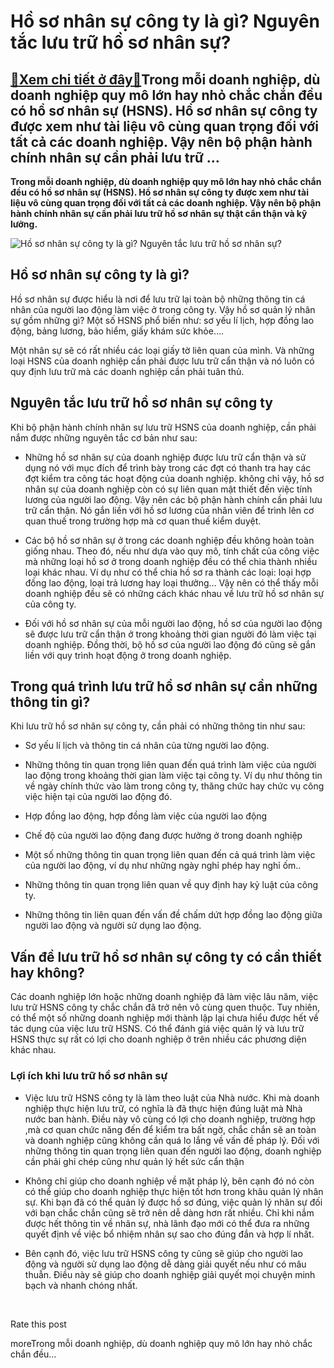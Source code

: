 Hồ sơ nhân sự công ty là gì? Nguyên tắc lưu trữ hồ sơ nhân sự?
==============================================================

[:gift:Xem chi tiết ở đây:gift:](https://hddtvn.com/ho-so-nhan-su-cong-ty-la-gi-nguyen-tac-luu-tru-ho-so-nhan-su/)Trong mỗi doanh nghiệp, dù doanh nghiệp quy mô lớn hay nhỏ chắc chắn đều có hồ sơ nhân sự (HSNS). Hồ sơ nhân sự công ty được xem như tài liệu vô cùng quan trọng đối với tất cả các doanh nghiệp. Vậy nên bộ phận hành chính nhân sự cần phải lưu trữ …
-------------------------------------------------------------------------------------------------------------------------------------------------------------------------------------------------------------------------------------------------------

**Trong mỗi doanh nghiệp, dù doanh nghiệp quy mô lớn hay nhỏ chắc chắn đều có hồ sơ nhân sự (HSNS). Hồ sơ nhân sự công ty được xem như tài liệu vô cùng quan trọng đối với tất cả các doanh nghiệp. Vậy nên bộ phận hành chính nhân sự cần phải lưu trữ hồ sơ nhân sự thật cẩn thận và kỹ lưỡng.**


![Hồ sơ nhân sự công ty là gì? Nguyên tắc lưu trữ hồ sơ nhân sự?](https://hddtvn.com/wp-content/uploads/2021/01/side-view-man-arranging-business-files_23-2148377708.jpg)


Hồ sơ nhân sự công ty là gì?
----------------------------


Hồ sơ nhân sự được hiểu là nơi để lưu trữ lại toàn bộ những thông tin cá nhân của người lao động làm việc ở trong công ty. Vậy hồ sơ quản lý nhân sự gồm những gì? Một số HSNS phổ biến như: sơ yếu lí lịch, hợp đồng lao động, bảng lương, bảo hiểm, giấy khám sức khỏe….


Một nhân sự sẽ có rất nhiều các loại giấy tờ liên quan của mình. Và những loại HSNS của doanh nghiệp cần phải được lưu trữ cẩn thận và nó luôn có quy định lưu trữ mà các doanh nghiệp cần phải tuân thủ.


Nguyên tắc lưu trữ hồ sơ nhân sự công ty
----------------------------------------


Khi bộ phận hành chính nhân sự lưu trữ HSNS của doanh nghiệp, cần phải nắm được những nguyên tắc cơ bản như sau:




* Những hồ sơ nhân sự của doanh nghiệp được lưu trữ cẩn thận và sử dụng nó với mục đích để trình bày trong các đợt có thanh tra hay các đợt kiểm tra công tác hoạt động của doanh nghiệp. không chỉ vậy, hồ sơ nhân sự của doanh nghiệp còn có sự liên quan mật thiết đến việc tính lương của người lao động. Vậy nên các bộ phận hành chính cần phải lưu trữ cẩn thận. Nó gắn liền với hồ sơ lương của nhân viên để trình lên cơ quan thuế trong trường hợp mà cơ quan thuế kiểm duyệt.

* Các bộ hồ sơ nhân sự ở trong các doanh nghiệp đều không hoàn toàn giống nhau. Theo đó, nếu như dựa vào quy mô, tính chất của công việc mà những loại hồ sơ ở trong doanh nghiệp đều có thể chia thành nhiều loại khác nhau. Ví dụ như có thể chia hồ sơ ra thành các loại: loại hợp đồng lao động, loại trả lương hay loại thưởng… Vậy nên có thể thấy mỗi doanh nghiệp đều sẽ có những cách khác nhau về lưu trữ hồ sơ nhân sự của công ty.

* Đối với hồ sơ nhân sự của mỗi người lao động, hồ sơ của người lao động sẽ được lưu trữ cẩn thận ở trong khoảng thời gian người đó làm việc tại doanh nghiệp. Đồng thời, bộ hồ sơ của người lao động đó cũng sẽ gắn liền với quy trình hoạt động ở trong doanh nghiệp.



Trong quá trình lưu trữ hồ sơ nhân sự cần những thông tin gì?
-------------------------------------------------------------


Khi lưu trữ hồ sơ nhân sự công ty, cần phải có những thông tin như sau:




* Sơ yếu lí lịch và thông tin cá nhân của từng người lao động.

* Những thông tin quan trọng liên quan đến quá trình làm việc của người lao động trong khoảng thời gian làm việc tại công ty. Ví dụ như thông tin về ngày chính thức vào làm trong công ty, thăng chức hay chức vụ công việc hiện tại của người lao động đó.

* Hợp đồng lao động, hợp đồng làm việc của người lao động

* Chế độ của người lao động đang được hưởng ở trong doanh nghiệp

* Một số những thông tin quan trọng liên quan đến cả quá trình làm việc của người lao động, ví dụ như những ngày nghỉ phép hay nghỉ ốm..

* Những thông tin quan trọng liên quan về quy định hay kỷ luật của công ty.

* Những thông tin liên quan đến vấn đề chấm dứt hợp đồng lao động giữa người lao động và người sử dụng lao động.



Vấn đề lưu trữ hồ sơ nhân sự công ty có cần thiết hay không?
------------------------------------------------------------


Các doanh nghiệp lớn hoặc những doanh nghiệp đã làm việc lâu năm, việc lưu trữ HSNS công ty chắc chắn đã trở nên vô cùng quen thuộc. Tuy nhiên, có thể một số những doanh nghiệp mới thành lập lại chưa hiểu được hết về tác dụng của việc lưu trữ HSNS. Có thể đánh giá việc quản lý và lưu trữ HSNS thực sự rất có lợi cho doanh nghiệp ở trên nhiều các phương diện khác nhau.


### Lợi ích khi lưu trữ hồ sơ nhân sự




* Việc lưu trữ HSNS công ty là làm theo luật của Nhà nước. Khi mà doanh nghiệp thực hiện lưu trữ, có nghĩa là đã thực hiện đúng luật mà Nhà nước ban hành. Điều này vô cùng có lợi cho doanh nghiệp, trường hợp ,mà cơ quan chức năng đến để kiểm tra bất ngờ, chắc chắn sẽ an toàn và doanh nghiệp cũng không cần quá lo lắng về vấn đề pháp lý. Đối với những thông tin quan trọng liên quan đến người lao động, doanh nghiệp cần phải ghi chép cũng như quản lý hết sức cẩn thận

* Không chỉ giúp cho doanh nghiệp về mặt pháp lý, bên cạnh đó nó còn có thể giúp cho doanh nghiệp thực hiện tốt hơn trong khâu quản lý nhân sự. Khi bạn đã có thể quản lý được hồ sơ đúng, việc quản lý nhân sự đối với bạn chắc chắn cũng sẽ trở nên dễ dàng hơn rất nhiều. Chỉ khi nắm được hết thông tin về nhân sự, nhà lãnh đạo mới có thể đưa ra những quyết định về việc bổ nhiệm nhân sự sao cho đúng đắn và hợp lí nhất.

* Bên cạnh đó, việc lưu trữ HSNS công ty cũng sẽ giúp cho người lao động và người sử dụng lao động dễ dàng giải quyết nếu như có mâu thuẫn. Điều này sẽ giúp cho doanh nghiệp giải quyết mọi chuyện minh bạch và nhanh chóng nhất.



 








































Rate this post


moreTrong mỗi doanh nghiệp, dù doanh nghiệp quy mô lớn hay nhỏ chắc chắn đều…

